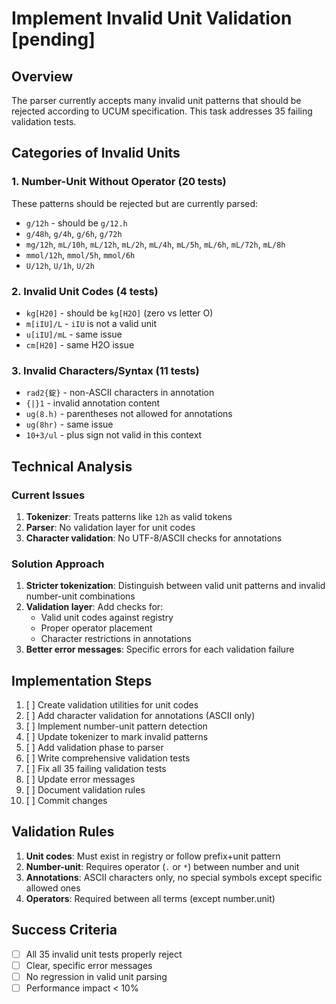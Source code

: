 # Implement Invalid Unit Validation [pending]

## Overview

The parser currently accepts many invalid unit patterns that should be rejected according to UCUM specification. This task addresses 35 failing validation tests.

## Categories of Invalid Units

### 1. Number-Unit Without Operator (20 tests)
These patterns should be rejected but are currently parsed:
- `g/12h` - should be `g/12.h`
- `g/48h`, `g/4h`, `g/6h`, `g/72h`
- `mg/12h`, `mL/10h`, `mL/12h`, `mL/2h`, `mL/4h`, `mL/5h`, `mL/6h`, `mL/72h`, `mL/8h`
- `mmol/12h`, `mmol/5h`, `mmol/6h`
- `U/12h`, `U/1h`, `U/2h`

### 2. Invalid Unit Codes (4 tests)
- `kg[H20]` - should be `kg[H2O]` (zero vs letter O)
- `m[iIU]/L` - `iIU` is not a valid unit
- `u[iIU]/mL` - same issue
- `cm[H20]` - same H2O issue

### 3. Invalid Characters/Syntax (11 tests)
- `rad2{錠}` - non-ASCII characters in annotation
- `{|}1` - invalid annotation content
- `ug(8.h)` - parentheses not allowed for annotations
- `ug(8hr)` - same issue
- `10+3/ul` - plus sign not valid in this context

## Technical Analysis

### Current Issues

1. **Tokenizer**: Treats patterns like `12h` as valid tokens
2. **Parser**: No validation layer for unit codes
3. **Character validation**: No UTF-8/ASCII checks for annotations

### Solution Approach

1. **Stricter tokenization**: Distinguish between valid unit patterns and invalid number-unit combinations
2. **Validation layer**: Add checks for:
   - Valid unit codes against registry
   - Proper operator placement
   - Character restrictions in annotations
3. **Better error messages**: Specific errors for each validation failure

## Implementation Steps

1. [ ] Create validation utilities for unit codes
2. [ ] Add character validation for annotations (ASCII only)
3. [ ] Implement number-unit pattern detection
4. [ ] Update tokenizer to mark invalid patterns
5. [ ] Add validation phase to parser
6. [ ] Write comprehensive validation tests
7. [ ] Fix all 35 failing validation tests
8. [ ] Update error messages
9. [ ] Document validation rules
10. [ ] Commit changes

## Validation Rules

1. **Unit codes**: Must exist in registry or follow prefix+unit pattern
2. **Number-unit**: Requires operator (`.` or `*`) between number and unit
3. **Annotations**: ASCII characters only, no special symbols except specific allowed ones
4. **Operators**: Required between all terms (except number.unit)

## Success Criteria

- [ ] All 35 invalid unit tests properly reject
- [ ] Clear, specific error messages
- [ ] No regression in valid unit parsing
- [ ] Performance impact < 10%